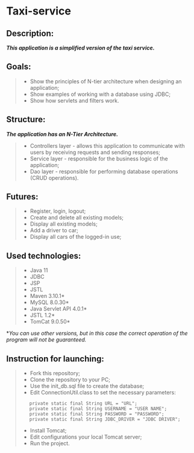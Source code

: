 # **Taxi-service**

## Description:
***This application is a simplified version of the taxi service.***

## Goals:
> - Show the principles of N-tier architecture when designing an application;
> - Show examples of working with a database using JDBC;
> - Show how servlets and filters work.

## Structure:
***The application has an N-Tier Architecture.***

> - Controllers layer - allows this application to communicate with users by receiving requests and sending responses;
> - Service layer - responsible for the business logic of the application;
> - Dao layer - responsible for performing database operations (CRUD operations).

## Futures:

> - Register, login, logout;
> - Create and delete all existing models;
> - Display all existing models;
> - Add a driver to car;
> - Display all cars of the logged-in use;

## Used technologies:
> - Java 11
> - JDBC
> - JSP
> - JSTL
> - Maven 3.10.1*
> - MySQL 8.0.30*
> - Java Servlet API 4.0.1*
> - JSTL 1.2*
> - TomCat 9.0.50*

**You can use other versions, but in this case the correct operation of the program will not be guaranteed.*

## Instruction for launching:
> - Fork this repository;
> - Clone the repository to your PC;
> - Use the init_db.sql file to create the database;
> - Edit ConnectionUtil.class to set the necessary parameters:
> ```
>    private static final String URL = "URL";
>    private static final String USERNAME = "USER NAME";
>    private static final String PASSWORD = "PASSWORD";
>    private static final String JDBC_DRIVER = "JDBC DRIVER";
>   ```
> - Install Tomcat;
> - Edit configurations your local Tomcat server;
> - Run the project.

